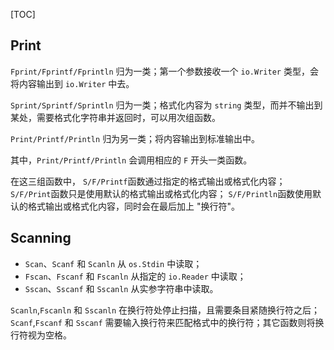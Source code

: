 [TOC]


## Print

`Fprint/Fprintf/Fprintln` 归为一类；第一个参数接收一个 `io.Writer` 类型，会将内容输出到 `io.Writer` 中去。

`Sprint/Sprintf/Sprintln` 归为一类；格式化内容为 `string` 类型，而并不输出到某处，需要格式化字符串并返回时，可以用次组函数。

`Print/Printf/Println` 归为另一类；将内容输出到标准输出中。

其中，`Print/Printf/Println` 会调用相应的 `F` 开头一类函数。


在这三组函数中，
`S/F/Printf`函数通过指定的格式输出或格式化内容；
`S/F/Print`函数只是使用默认的格式输出或格式化内容；
`S/F/Println`函数使用默认的格式输出或格式化内容，同时会在最后加上 "换行符"。

## Scanning

- `Scan`、`Scanf` 和 `Scanln` 从 `os.Stdin` 中读取；
- `Fscan`、`Fscanf` 和 `Fscanln` 从指定的 `io.Reader` 中读取； 
- `Sscan`、`Sscanf` 和 `Sscanln` 从实参字符串中读取。

`Scanln`,`Fscanln` 和 `Sscanln` 在换行符处停止扫描，且需要条目紧随换行符之后；
`Scanf`,`Fscanf` 和 `Sscanf` 需要输入换行符来匹配格式中的换行符；其它函数则将换行符视为空格。


